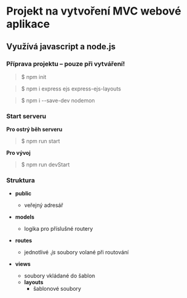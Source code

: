 # Projekt na vytvoření MVC webové aplikace
## Využívá javascript a node.js

### Příprava projektu – pouze při vytváření!

>$ npm init

>$ npm i express ejs express-ejs-layouts

>$ npm i --save-dev nodemon

### Start serveru

**Pro ostrý běh serveru**

>$ npm run start 

**Pro vývoj**

>$ npm run devStart

### Struktura

- **public**
   - veřejný adresář

- **models**
   - logika pro příslušné routery

- **routes**
   - jednotlivé *.js* soubory volané při routování

- **views**
   - soubory vkládané do šablon
   - **layouts**
      - šablonové soubory

   








